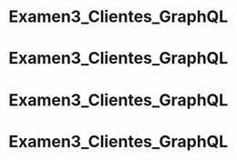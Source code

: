 # Examen3_Clientes_GraphQL
# Examen3_Clientes_GraphQL
# Examen3_Clientes_GraphQL
# Examen3_Clientes_GraphQL
